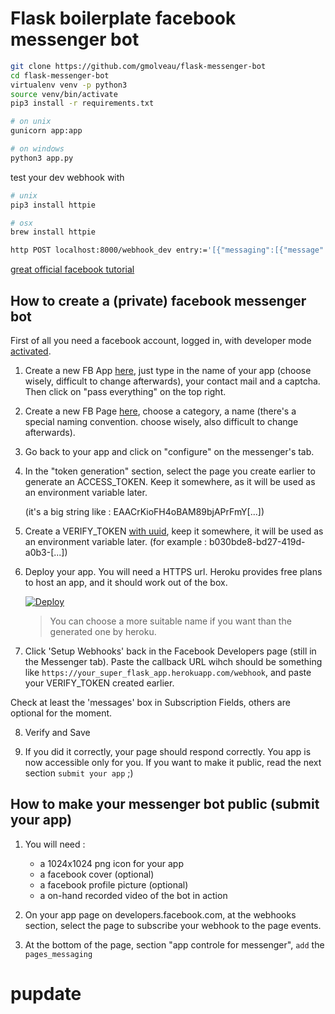 # Flask boilerplate facebook messenger bot

```bash
git clone https://github.com/gmolveau/flask-messenger-bot
cd flask-messenger-bot
virtualenv venv -p python3
source venv/bin/activate
pip3 install -r requirements.txt

# on unix
gunicorn app:app

# on windows
python3 app.py
```

test your dev webhook with
```bash
# unix
pip3 install httpie

# osx
brew install httpie

http POST localhost:8000/webhook_dev entry:='[{"messaging":[{"message":{"text":"test sending bot message"},"sender":{"id":"1234"}}]}]'
```

[great official facebook tutorial](https://developers.facebook.com/docs/messenger-platform/getting-started/quick-start)

## How to create a (private) facebook messenger bot

First of all you need a facebook account, logged in, with developer mode [activated](https://developers.facebook.com/).

1. Create a new FB App [here](https://developers.facebook.com/quickstarts/?platform=web), just type in the name of your app (choose wisely, difficult to change afterwards), your contact mail and a captcha. Then click on "pass everything" on the top right.

2. Create a new FB Page [here](https://www.facebook.com/pages/create), choose a category, a name (there's a special naming convention. choose wisely, also difficult to change afterwards).

3. Go back to your app and click on "configure" on the messenger's tab.

4. In the "token generation" section, select the page you create earlier to generate an ACCESS_TOKEN. Keep it somewhere, as it will be used as an environment variable later.

	(it's a big string like : EAACrKioFH4oBAM89bjAPrFmY[...])

5. Create a VERIFY_TOKEN [with uuid](https://www.uuidgenerator.net/version4), keep it somewhere, it will be used as an environment variable later. (for example : b030bde8-bd27-419d-a0b3-[...])

6. Deploy your app. You will need a HTTPS url. Heroku provides free plans to host an app, and it should work out of the box.

	[![Deploy](https://www.herokucdn.com/deploy/button.svg)](https://heroku.com/deploy)

	> You can choose a more suitable name if you want than the generated one by heroku.

7. Click 'Setup Webhooks' back in the Facebook Developers page (still in the Messenger tab). Paste the callback URL wihch should be something like `https://your_super_flask_app.herokuapp.com/webhook`, and paste your VERIFY_TOKEN created earlier.

Check at least the 'messages' box in Subscription Fields, others are optional for the moment.

8. Verify and Save

9. If you did it correctly, your page should respond correctly. You app is now accessible only for you. If you want to make it public, read the next section `submit your app` ;)

## How to make your messenger bot public (submit your app)

1. You will need :
	* a 1024x1024 png icon for your app
	* a facebook cover (optional)
	* a facebook profile picture (optional)
	* a on-hand recorded video of the bot in action

2. On your app page on developers.facebook.com, at the webhooks section, select the page to subscribe your webhook to the page events.

3. At the bottom of the page, section "app controle for messenger", `add` the `pages_messaging`
# pupdate
